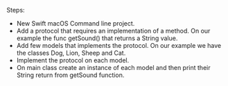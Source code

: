 Steps:
- New Swift macOS Command line project.
- Add a protocol that requires an implementation of a method. On our example the func getSound() that returns a String value.
- Add few models that implements the protocol. On our example we have the classes Dog, Lion, Sheep and Cat.
- Implement the protocol on each model.
- On main class create an instance of each model and then print their String return from getSound function.
